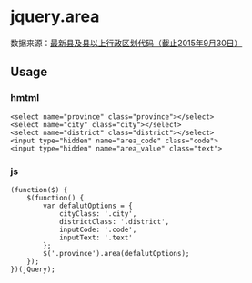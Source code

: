 # jquery.area

数据来源：<a href="http://www.stats.gov.cn/tjsj/tjbz/xzqhdm/201608/t20160809_1386477.html" target="_blank">最新县及县以上行政区划代码（截止2015年9月30日）</a>

## Usage
### hmtml
```
<select name="province" class="province"></select>
<select name="city" class="city"></select>
<select name="district" class="district"></select>
<input type="hidden" name="area_code" class="code">
<input type="hidden" name="area_value" class="text">
```
### js
```
(function($) {
    $(function() {
        var defalutOptions = {
            cityClass: '.city',
            districtClass: '.district',
            inputCode: '.code',
            inputText: '.text'
        };
        $('.province').area(defalutOptions);
    });
})(jQuery);
```
